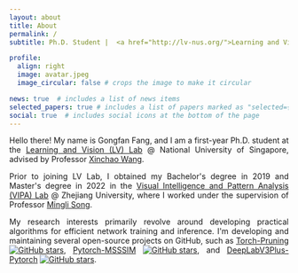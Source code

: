 ```yaml
---
layout: about
title: About
permalink: /
subtitle: Ph.D. Student |  <a href="http://lv-nus.org/">Learning and Vision Lab</a>  |  <a href="https://nus.edu.sg/"> National University of Singapore</a>.

profile:
  align: right
  image: avatar.jpeg
  image_circular: false # crops the image to make it circular

news: true  # includes a list of news items
selected_papers: true # includes a list of papers marked as "selected={true}"
social: true  # includes social icons at the bottom of the page
---
```



<div style="text-align: justify;">
<p> Hello there! My name is Gongfan Fang, and I am a first-year Ph.D. student at the <a href="http://lv-nus.org/">Learning and Vision (LV) Lab</a> @ National University of Singapore, advised by Professor <a href="https://sites.google.com/site/sitexinchaowang/">Xinchao Wang</a>. </p> 

<p> Prior to joining LV Lab, I obtained my Bachelor's degree in 2019 and Master's degree in 2022 in the <a href="https://www.vipazoo.cn/">Visual Intelligence and Pattern Analysis (VIPA) Lab</a> @ Zhejiang University, where I worked under the supervision of Professor <a href="https://person.zju.edu.cn/en/msong">Mingli Song</a>. </p>

<p> My research interests primarily revolve around developing practical algorithms for efficient network training and inference. I'm developing and maintaining several open-source projects on GitHub, such as <a href="https://github.com/VainF/Torch-Pruning">Torch-Pruning</a> <a href="https://github.com/VainF/Torch-Pruning"><img src="https://img.shields.io/github/stars/VainF/Torch-Pruning.svg?style=social&label=Star" alt="GitHub stars"></a>, <a href="https://github.com/VainF/Pytorch-MSSSIM">Pytorch-MSSSIM</a> <a href="https://github.com/VainF/Pytorch-MSSSIM"><img src="https://img.shields.io/github/stars/VainF/Pytorch-MSSSIM.svg?style=social&label=Star" alt="GitHub stars"></a>, and 
    <a href="https://github.com/VainF/DeepLabV3Plus-Pytorch">DeepLabV3Plus-Pytorch</a> <a href="https://github.com/VainF/DeepLabV3Plus-Pytorch"><img src="https://img.shields.io/github/stars/VainF/DeepLabV3Plus-Pytorch.svg?style=social&label=Star" alt="GitHub stars"></a>. </p>
</div>
